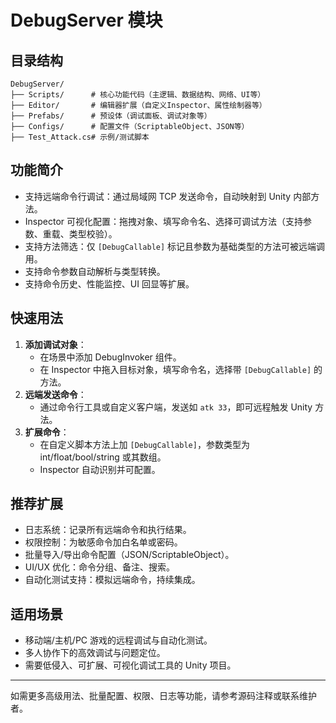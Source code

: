# DebugServer 模块

## 目录结构

```
DebugServer/
├── Scripts/      # 核心功能代码（主逻辑、数据结构、网络、UI等）
├── Editor/       # 编辑器扩展（自定义Inspector、属性绘制器等）
├── Prefabs/      # 预设体（调试面板、调试对象等）
├── Configs/      # 配置文件（ScriptableObject、JSON等）
├── Test_Attack.cs# 示例/测试脚本
```

## 功能简介
- 支持远端命令行调试：通过局域网 TCP 发送命令，自动映射到 Unity 内部方法。
- Inspector 可视化配置：拖拽对象、填写命令名、选择可调试方法（支持参数、重载、类型校验）。
- 支持方法筛选：仅 `[DebugCallable]` 标记且参数为基础类型的方法可被远端调用。
- 支持命令参数自动解析与类型转换。
- 支持命令历史、性能监控、UI 回显等扩展。

## 快速用法
1. **添加调试对象**：
   - 在场景中添加 DebugInvoker 组件。
   - 在 Inspector 中拖入目标对象，填写命令名，选择带 `[DebugCallable]` 的方法。
2. **远端发送命令**：
   - 通过命令行工具或自定义客户端，发送如 `atk 33`，即可远程触发 Unity 方法。
3. **扩展命令**：
   - 在自定义脚本方法上加 `[DebugCallable]`，参数类型为 int/float/bool/string 或其数组。
   - Inspector 自动识别并可配置。

## 推荐扩展
- 日志系统：记录所有远端命令和执行结果。
- 权限控制：为敏感命令加白名单或密码。
- 批量导入/导出命令配置（JSON/ScriptableObject）。
- UI/UX 优化：命令分组、备注、搜索。
- 自动化测试支持：模拟远端命令，持续集成。

## 适用场景
- 移动端/主机/PC 游戏的远程调试与自动化测试。
- 多人协作下的高效调试与问题定位。
- 需要低侵入、可扩展、可视化调试工具的 Unity 项目。

---
如需更多高级用法、批量配置、权限、日志等功能，请参考源码注释或联系维护者。 